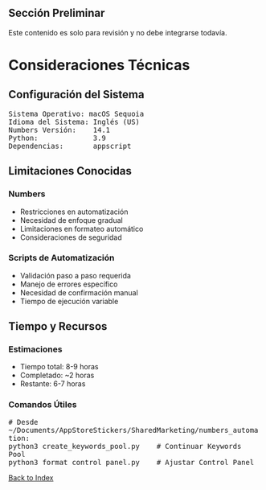<!-- PRELIMINAR: No integrar aún, solo para revisión -->
<section id="preliminar" class="revisar-solo">
    <h2>Sección Preliminar</h2>
    <p>Este contenido es solo para revisión y no debe integrarse todavía.</p>
</section>

# Consideraciones Técnicas

## Configuración del Sistema

<pre style="overflow-x: auto; white-space: pre-wrap;">
Sistema Operativo: macOS Sequoia
Idioma del Sistema: Inglés (US)
Numbers Versión:    14.1
Python:             3.9
Dependencias:       appscript
</pre>

## Limitaciones Conocidas

### Numbers
* Restricciones en automatización
* Necesidad de enfoque gradual
* Limitaciones en formateo automático
* Consideraciones de seguridad

### Scripts de Automatización
* Validación paso a paso requerida
* Manejo de errores específico
* Necesidad de confirmación manual
* Tiempo de ejecución variable

## Tiempo y Recursos

### Estimaciones
* Tiempo total: 8-9 horas
* Completado: ~2 horas
* Restante: 6-7 horas

### Comandos Útiles

<pre style="overflow-x: auto; white-space: pre-wrap;">
# Desde ~/Documents/AppStoreStickers/SharedMarketing/numbers_automation:
python3 create_keywords_pool.py    # Continuar Keywords Pool
python3 format_control_panel.py    # Ajustar Control Panel
</pre>

[Back to Index](index.md)
